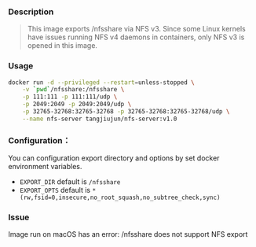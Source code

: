 ### Description

> This image exports /nfsshare via NFS v3. Since some Linux kernels have issues running NFS v4 daemons in containers, only NFS v3 is opened in this image.

### Usage

```bash
docker run -d --privileged --restart=unless-stopped \
    -v `pwd`/nfsshare:/nfsshare \
    -p 111:111 -p 111:111/udp \
    -p 2049:2049 -p 2049:2049/udp \
    -p 32765-32768:32765-32768 -p 32765-32768:32765-32768/udp \
    --name nfs-server tangjiujun/nfs-server:v1.0
```

### Configuration：

You can configuration export directory and options by set docker environment variables.

* `EXPORT_DIR` default is `/nfsshare`
* `EXPORT_OPTS` default is `*(rw,fsid=0,insecure,no_root_squash,no_subtree_check,sync)`

### Issue

Image run on macOS has an error: /nfsshare does not support NFS export
